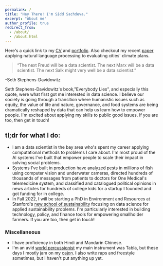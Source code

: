 ```yaml
---
permalink: /
title: "Hey There! I'm Sidd Sachdeva."
excerpt: "About me"
author_profile: true
redirect_from: 
  - /about/
  - /about.html
---
```


Here's a quick link to my [CV](https://siddsach.github.io/files/cv.pdf) and [portfolio](https://siddsach.github.io/files/portfolio.pdf). Also checkout my recent [paper](https://arxiv.org/abs/2112.11207) applying natural language processing to evaluating cities' climate plans. 

> “The next Freud will be a data scientist. The next Marx will be a data scientist. The next Salk might very well be a data scientist.” 

-Seth Stephens-Davidowitz

Seth Stephens-Davidowitz's book,"Everybody Lies", and especially this quote, were what first got me interested in data science. I believe our society is going through a transition where humanistic issues such as equity, the value of life and nature, governance, and food systems are being dramatically reshaped by data that can help us learn how to empower people. I'm excited about applying my skills to public good issues. If you are too, then get in touch! 

## tl;dr for what I do:

* I am a data scientist in the bay area who's spent my career applying computational methods to problems I care about. I'm most proud of the AI systems I've built that empower people to scale their impact in solving social problems. 
* Systems I've built in production have analyzed pests in millions of fish using computer vision and underwater cameras, directed hundreds of thousands of messages from patients to doctors for One Medical's telemedicine system, and classified and catalogued political opinions in news articles for hundreds of college kids for a startup I founded and got funding for in college. 
* In Fall 2022, I will be starting a PhD in Environment and Resources at Stanford's [new school of sustainability](https://news.stanford.edu/2020/05/21/school-focused-climate-sustainability-will-amplify-stanfords-impact/) focusing on data science for applied sustainability problems.  I'm particularly interested in building technology, policy, and finance tools for empowering smallholder farmers. If you are too, then get in touch!


### Miscellaneous
* I have proficiency in both Hindi and Mandarin Chinese. 
* I'm an avid [world percussionist](https://youtu.be/qy-hhns3zlY?t=2919) my main instrument was Tabla, but these days I mostly jam on my [cajon](https://www.instagram.com/p/BKGypxdB_be/?taken-by=sid2968). I also write raps and freestyle sometimes, but I haven't put anything up yet.
